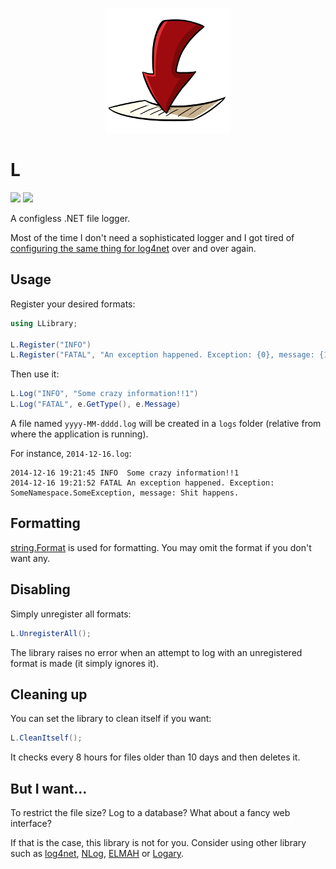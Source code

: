 <p align="center">
    <a href="#l">
        <img alt="logo" src="Assets/logo-200x200.png">
    </a>
</p>

# L

[![][build-img]][build]
[![][nuget-img]][nuget]

A configless .NET file logger.

Most of the time I don't need a sophisticated logger and I got tired of [configuring the same thing for log4net] over
and over again.

[build]:                                  https://ci.appveyor.com/project/TallesL/net-L
[build-img]:                              https://ci.appveyor.com/api/projects/status/github/tallesl/net-L?svg=true
[nuget]:                                  https://www.nuget.org/packages/L
[nuget-img]:                              https://badge.fury.io/nu/L.svg
[configuring the same thing for log4net]: https://logging.apache.org/log4net/release/manual/configuration.html

## Usage

Register your desired formats:

```cs
using LLibrary;

L.Register("INFO")
L.Register("FATAL", "An exception happened. Exception: {0}, message: {1}.")
```

Then use it:

```cs
L.Log("INFO", "Some crazy information!!1")
L.Log("FATAL", e.GetType(), e.Message)
```

A file named `yyyy-MM-dddd.log` will be created in a `logs` folder (relative from where the application is running). 

For instance, `2014-12-16.log`:

```
2014-12-16 19:21:45 INFO  Some crazy information!!1
2014-12-16 19:21:52 FATAL An exception happened. Exception: SomeNamespace.SomeException, message: Shit happens.
```

## Formatting

[string.Format] is used for formatting.
You may omit the format if you don't want any.

[string.Format]: http://msdn.microsoft.com/library/System.String.Format

## Disabling

Simply unregister all formats:

```cs
L.UnregisterAll();
```

The library raises no error when an attempt to log with an unregistered format is made (it simply ignores it).

## Cleaning up

You can set the library to clean itself if you want:

```cs
L.CleanItself();
```

It checks every 8 hours for files older than 10 days and then deletes it.

## But I want...

To restrict the file size?
Log to a database?
What about a fancy web interface?

If that is the case, this library is not for you.
Consider using other library such as [log4net], [NLog], [ELMAH] or [Logary].

[log4net]: http://logging.apache.org/log4net
[NLog]:    http://nlog-project.org
[ELMAH]:   https://code.google.com/p/elmah
[Logary]:  http://logary.github.io